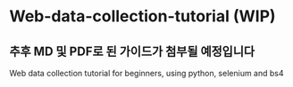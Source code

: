 # Web-data-collection-tutorial (WIP)
## 추후 MD 및 PDF로 된 가이드가 첨부될 예정입니다
Web data collection tutorial for beginners, using python, selenium and bs4
